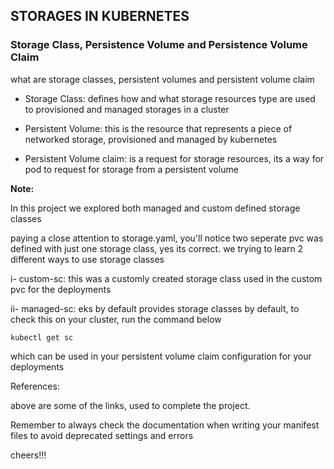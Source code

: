 ## STORAGES IN KUBERNETES
### Storage Class, Persistence Volume and Persistence Volume Claim
what are storage classes, persistent volumes and persistent volume claim

- Storage Class: defines how and what storage resources type are used to
  provisioned and managed storages in a cluster

- Persistent Volume: this is the resource that represents a piece of networked storage,   provisioned and managed by kubernetes

- Persistent Volume claim: is a request for storage resources, its a way for pod to request for storage from a persistent volume

**Note:**

In this project we explored both managed and custom defined storage classes

paying a close attention to storage.yaml, you'll notice two seperate pvc was defined with just one storage class, yes its correct. we trying to learn 2 different ways to use storage classes

i- custom-sc: this was a customly created storage class used in the custom pvc for the deployments

ii- managed-sc: eks by default provides storage classes by default, to check this on your cluster, run the command below

` kubectl get sc `

which can be used in your persistent volume claim configuration for your deployments

References:



above are some of the links, used to complete the project.

Remember to always check the documentation when writing your manifest files to avoid deprecated settings and errors

cheers!!!